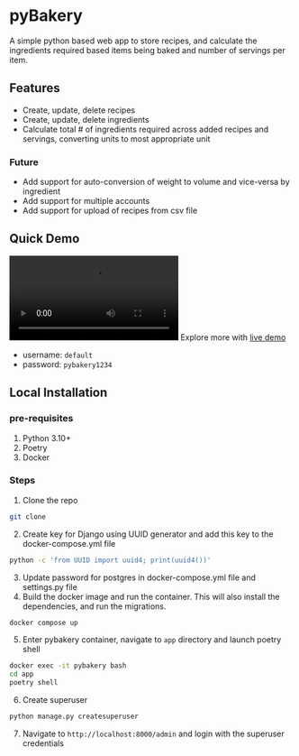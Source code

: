 # pyBakery
A simple python based web app to store recipes, and calculate the ingredients required based items being baked and number of servings per item.

## Features
- Create, update, delete recipes
- Create, update, delete ingredients
- Calculate total # of ingredients required across added recipes and servings, converting units to most appropriate unit
### Future
- Add support for auto-conversion of weight to volume and vice-versa by ingredient
- Add support for multiple accounts
- Add support for upload of recipes from csv file

## Quick Demo
![](demo-vid.mov)
Explore more with [live demo](https://pybakery.fly.dev/)
- username: `default`
- password: `pybakery1234`

## Local Installation
### pre-requisites
1. Python 3.10+
2. Poetry
3. Docker

### Steps
1. Clone the repo
```bash
git clone
```
2. Create key for Django using UUID generator and add this key to the docker-compose.yml file
```bash
python -c 'from UUID import uuid4; print(uuid4())'
```
3. Update password for postgres in docker-compose.yml file and settings.py file
4. Build the docker image and run the container. This will also install the dependencies, and run the migrations.
```bash
docker compose up
```
5. Enter pybakery container, navigate to `app` directory and launch poetry shell
```bash
docker exec -it pybakery bash
cd app
poetry shell
```
6. Create superuser
```bash
python manage.py createsuperuser
```
7. Navigate to `http://localhost:8000/admin` and login with the superuser credentials
